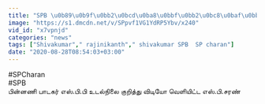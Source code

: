 ```yaml
---
title: "SPB \u0b89\u0b9f\u0bb2\u0bcd\u0ba8\u0bbf\u0bb2\u0bc8\u0baf\u0bbf\u0bb2\u0bcd \u0bae\u0bc1\u0ba9\u0bcd\u0ba9\u0bc7\u0bb1\u0bcd\u0bb1\u0bae\u0bcd \u2022 SP Charan"
image: "https://s1.dmcdn.net/v/SPpvf1VG1YdRP5Ybv/x240"
vid_id: "x7vpnjd"
categories: "news"
tags: ["Shivakumar"," rajinikanth"," shivakumar SPB  SP charan"]
date: "2020-08-28T08:54:03+03:00"
---
```

#SPCharan  <br>#SPB  <br>பின்னணி பாடகர் எஸ்.பி.பி உடல்நிலை குறித்து விடியோ வெளியிட்ட எஸ்.பி.சரண்   <br>
